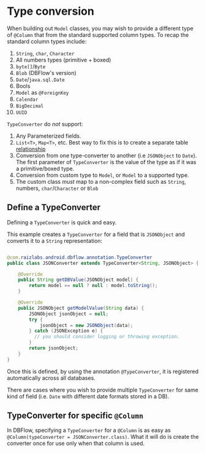 # Type conversion

When building out `Model` classes, you may wish to provide a different type of `@Column` that from the standard supported column types. To recap the standard column types include:
  1. `String`, `char`, `Character`
  2. All numbers types (primitive + boxed)
  3. `byte[]`/`Byte`
  4. `Blob` (DBFlow's version)
  5. `Date`/`java.sql.Date`
  6. Bools
  7. `Model` as `@ForeignKey`
  8. `Calendar`
  9. `BigDecimal`
  10. `UUID`

`TypeConverter` do _not_ support:
  1. Any Parameterized fields.
  2. `List<T>`, `Map<T>`, etc. Best way to fix this is to create a separate table [relationship](Relationships.md)
  3. Conversion from one type-converter to another (i.e `JSONObject` to `Date`). The first parameter of `TypeConverter` is the value of the type as if it was a primitive/boxed type.
  4. Conversion from custom type to `Model`, or `Model` to a supported type.
  5. The custom class _must_ map to a non-complex field such as `String`, numbers, `char`/`Character` or `Blob`

## Define a TypeConverter

Defining a `TypeConverter` is quick and easy.

This example creates a `TypeConverter` for a field that is `JSONObject` and converts it to a `String` representation:

```java

@com.raizlabs.android.dbflow.annotation.TypeConverter
public class JSONConverter extends TypeConverter<String, JSONObject> {

    @Override
    public String getDBValue(JSONObject model) {
        return model == null ? null : model.toString();
    }

    @Override
    public JSONObject getModelValue(String data) {
        JSONObject jsonObject = null;
        try {
            jsonObject = new JSONObject(data);
        } catch (JSONException e) {
          // you should consider logging or throwing exception.
        }
        return jsonObject;
    }
}

```

Once this is defined, by using the annotation `@TypeConverter`, it is registered automatically across all databases.

There are cases where you wish to provide multiple `TypeConverter` for same kind of field (i.e. `Date` with different date formats stored in a DB).

## TypeConverter for specific `@Column`

In DBFlow, specifying a `TypeConverter` for a `@Column` is as easy as `@Column(typeConverter = JSONConverter.class)`. What it will do is create the converter once for use only when that column is used.

